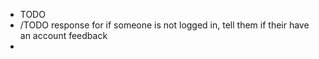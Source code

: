 - TODO
- /TODO response for if someone is not logged in, tell them if their have an account feedback
-